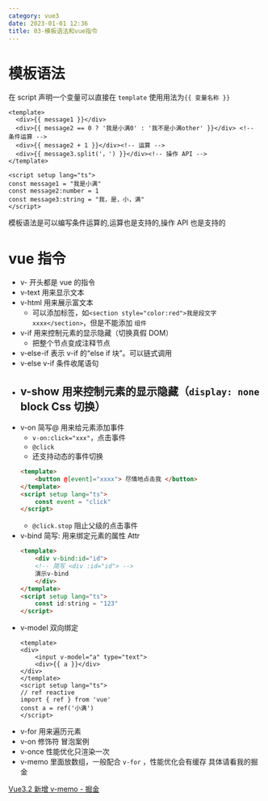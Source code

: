 ```yaml
---
category: vue3
date: 2023-01-01 12:36
title: 03-模板语法和vue指令
---
```


# 模板语法

在 script 声明一个变量可以直接在 `template` 使用用法为`{{ 变量名称 }}`

```vue
<template>
  <div>{{ message1 }}</div>
  <div>{{ message2 == 0 ? '我是小满0' : '我不是小满other' }}</div> <!-- 条件运算 -->
  <div>{{ message2 + 1 }}</div><!-- 运算 -->
  <div>{{ message3.split('，') }}</div><!-- 操作 API -->
</template>

<script setup lang="ts">
const message1 = "我是小满"
const message2:number = 1
const message3:string = "我，是，小，满"
</script>
```

模板语法是可以编写条件运算的,运算也是支持的,操作 API 也是支持的

# vue 指令

-   v- 开头都是 vue 的指令
-   v-text 用来显示文本
-   v-html 用来展示富文本
    -   可以添加标签，如`<section style="color:red">我是段文字xxxx</section>`，但是不能添加 `组件`
-   v-if 用来控制元素的显示隐藏（切换真假 DOM）
    -   把整个节点变成注释节点
-   v-else-if 表示 v-if 的“else if 块”。可以链式调用
-   v-else v-if 条件收尾语句
-   ## v-show 用来控制元素的显示隐藏（`display: none` block Css 切换）
-   v-on 简写@ 用来给元素添加事件
    -   `v-on:click="xxx"`，点击事件
    -   `@click`
    -   还支持动态的事件切换
    ```html
    <template>
        <button @[event]="xxxx"> 尽情地点击我 </button>
    </template>
    <script setup lang="ts">
        const event = "click"
    </script>
    ```
    -   `@click.stop` 阻止父级的点击事件
-   v-bind 简写: 用来绑定元素的属性 Attr
    ```html
    <template>
        <div v-bind:id="id">
        <!-- 简写 <div :id="id"> -->
        演示v-bind
        </div>
    </template>
    <script setup lang="ts">
        const id:string = "123"
    </script>
    ```
-   v-model 双向绑定
    ```vue
    <template>
    <div>
        <input v-model="a" type="text">
        <div>{{ a }}</div>
    </div>
    </template>
    <script setup lang="ts">
    // ref reactive
    import { ref } from 'vue'
    const a = ref('小满')
    </script>
    ```
-   v-for 用来遍历元素
-   v-on 修饰符 冒泡案例
-   v-once 性能优化只渲染一次
-   v-memo 里面放数组，一般配合 `v-for` ，性能优化会有缓存 具体请看我的掘金

[Vue3.2 新增 v-memo - 掘金](https://juejin.cn/post/7180973915580137527)